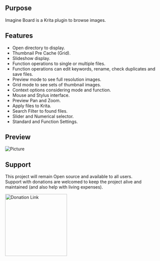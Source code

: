 ## Purpose

Imagine Board is a Krita plugin to browse images.


## Features

* Open directory to display.
* Thumbnail Pre Cache (Grid).
* Slideshow display.
* Function operations to single or multiple files.
* Function operations can edit keywords, rename, check duplicates and save files.
* Preview mode to see full resolution images.
* Grid mode to see sets of thumbnail images.
* Context options considering mode and function.
* Mouse and Stylus interface.
* Preview Pan and Zoom.
* Apply files to Krita.
* Search Filter to found files.
* Slider and Numerical selector.
* Standard and Function Settings.


## Preview
![Picture](https://raw.githubusercontent.com/EyeOdin/Krita-Photobash-Images-Plugin/master/photobash_images_/PREVIEWS/photobash_images_01.png)


## Support
This project will remain Open source and available to all users.\
Support with donations are welcomed to keep the project alive and maintained (and also help with living expenses).

<a href="https://www.paypal.com/donate/?hosted_button_id=9FARNUYBC9R3J">
  <img src="https://pics.paypal.com/00/s/NjA2OWU0ZmEtNjQ4MC00MWZhLTk5YzctM2VhZDA1MzgyMDQ0/file.PNG" width="200" alt="Donation Link">
</a>
